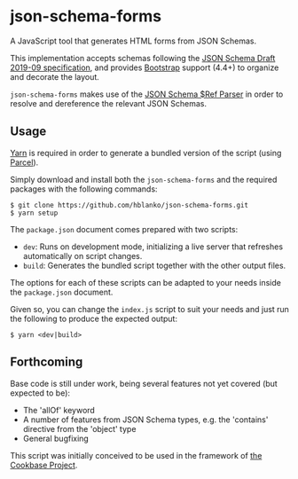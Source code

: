 # json-schema-forms
A JavaScript tool that generates HTML forms from JSON Schemas.

This implementation accepts schemas following the [JSON Schema Draft 2019-09 specification](https://json-schema.org/), and provides [Bootstrap](https://getbootstrap.com/) support (4.4+) to organize and decorate the layout.

`json-schema-forms` makes use of the [JSON Schema $Ref Parser](https://github.com/APIDevTools/json-schema-ref-parser) in order to resolve and dereference the relevant JSON Schemas.

## Usage
[Yarn](https://yarnpkg.com/) is required in order to generate a bundled version of the script (using [Parcel](https://parceljs.org/)).

Simply download and install both the `json-schema-forms` and the required packages with the following commands:

```console
$ git clone https://github.com/hblanko/json-schema-forms.git
$ yarn setup
```

The `package.json` document comes prepared with two scripts:

- `dev`: Runs on development mode, initializing a live server that refreshes automatically on script changes.
- `build`: Generates the bundled script together with the other output files.

The options for each of these scripts can be adapted to your needs inside the `package.json` document.

Given so, you can change the `index.js` script to suit your needs and just run the following to produce the expected output:

```console
$ yarn <dev|build>
```

## Forthcoming

Base code is still under work, being several features not yet covered (but expected to be):
 - The 'allOf' keyword
 - A number of features from JSON Schema types, e.g. the 'contains' directive from the 'object' type
 - General bugfixing

This script was initially conceived to be used in the framework of [the Cookbase Project](https://github.com/hblanko/cookbase).
